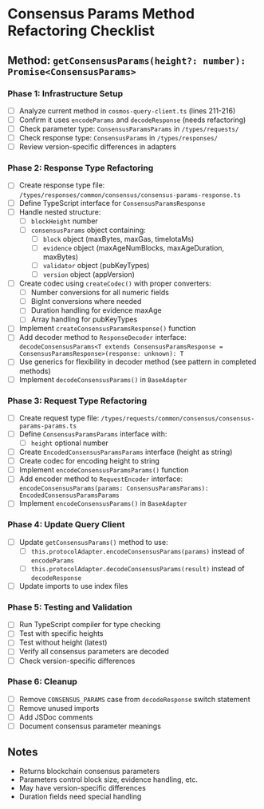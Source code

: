 # Consensus Params Method Refactoring Checklist

## Method: `getConsensusParams(height?: number): Promise<ConsensusParams>`

### Phase 1: Infrastructure Setup
- [ ] Analyze current method in `cosmos-query-client.ts` (lines 211-216)
- [ ] Confirm it uses `encodeParams` and `decodeResponse` (needs refactoring)
- [ ] Check parameter type: `ConsensusParamsParams` in `/types/requests/`
- [ ] Check response type: `ConsensusParams` in `/types/responses/`
- [ ] Review version-specific differences in adapters

### Phase 2: Response Type Refactoring
- [ ] Create response type file: `/types/responses/common/consensus/consensus-params-response.ts`
- [ ] Define TypeScript interface for `ConsensusParamsResponse`
- [ ] Handle nested structure:
  - [ ] `blockHeight` number
  - [ ] `consensusParams` object containing:
    - [ ] `block` object (maxBytes, maxGas, timeIotaMs)
    - [ ] `evidence` object (maxAgeNumBlocks, maxAgeDuration, maxBytes)
    - [ ] `validator` object (pubKeyTypes)
    - [ ] `version` object (appVersion)
- [ ] Create codec using `createCodec()` with proper converters:
  - [ ] Number conversions for all numeric fields
  - [ ] BigInt conversions where needed
  - [ ] Duration handling for evidence maxAge
  - [ ] Array handling for pubKeyTypes
- [ ] Implement `createConsensusParamsResponse()` function
- [ ] Add decoder method to `ResponseDecoder` interface: `decodeConsensusParams<T extends ConsensusParamsResponse = ConsensusParamsResponse>(response: unknown): T`
- [ ] Use generics for flexibility in decoder method (see pattern in completed methods)
- [ ] Implement `decodeConsensusParams()` in `BaseAdapter`

### Phase 3: Request Type Refactoring
- [ ] Create request type file: `/types/requests/common/consensus/consensus-params-params.ts`
- [ ] Define `ConsensusParamsParams` interface with:
  - [ ] `height` optional number
- [ ] Create `EncodedConsensusParamsParams` interface (height as string)
- [ ] Create codec for encoding height to string
- [ ] Implement `encodeConsensusParamsParams()` function
- [ ] Add encoder method to `RequestEncoder` interface: `encodeConsensusParams(params: ConsensusParamsParams): EncodedConsensusParamsParams`
- [ ] Implement `encodeConsensusParams()` in `BaseAdapter`

### Phase 4: Update Query Client
- [ ] Update `getConsensusParams()` method to use:
  - [ ] `this.protocolAdapter.encodeConsensusParams(params)` instead of `encodeParams`
  - [ ] `this.protocolAdapter.decodeConsensusParams(result)` instead of `decodeResponse`
- [ ] Update imports to use index files

### Phase 5: Testing and Validation
- [ ] Run TypeScript compiler for type checking
- [ ] Test with specific heights
- [ ] Test without height (latest)
- [ ] Verify all consensus parameters are decoded
- [ ] Check version-specific differences

### Phase 6: Cleanup
- [ ] Remove `CONSENSUS_PARAMS` case from `decodeResponse` switch statement
- [ ] Remove unused imports
- [ ] Add JSDoc comments
- [ ] Document consensus parameter meanings

## Notes
- Returns blockchain consensus parameters
- Parameters control block size, evidence handling, etc.
- May have version-specific differences
- Duration fields need special handling